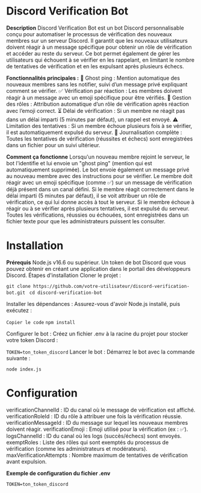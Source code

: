 # Discord Verification Bot

**Description**
Discord Verification Bot est un bot Discord personnalisable conçu pour automatiser le processus de vérification des nouveaux membres sur un serveur Discord. 
Il garantit que les nouveaux utilisateurs doivent réagir à un message spécifique pour obtenir un rôle de vérification et accéder au reste du serveur. 
Ce bot permet également de gérer les utilisateurs qui échouent à se vérifier en les rappelant, en limitant le nombre de tentatives de vérification et en les expulsant après plusieurs échecs.

**Fonctionnalités principales :**
💬 Ghost ping : Mention automatique des nouveaux membres sans les notifier, suivi d’un message privé expliquant comment se vérifier.
✅ Vérification par réaction : Les membres doivent réagir à un message avec un emoji spécifique pour être vérifiés.
🔐 Gestion des rôles : Attribution automatique d’un rôle de vérification après réaction avec l’emoji correct.
⏳ Délai de vérification : Si un membre ne réagit pas dans un délai imparti (5 minutes par défaut), un rappel est envoyé.
⚠️ Limitation des tentatives : Si un membre échoue plusieurs fois à se vérifier, il est automatiquement expulsé du serveur.
📜 Journalisation complète : Toutes les tentatives de vérification (réussites et échecs) sont enregistrées dans un fichier pour un suivi ultérieur.

**Comment ça fonctionne**
Lorsqu'un nouveau membre rejoint le serveur, le bot l'identifie et lui envoie un "ghost ping" (mention qui est automatiquement supprimée).
Le bot envoie également un message privé au nouveau membre avec des instructions pour se vérifier.
Le membre doit réagir avec un emoji spécifique (comme ✅) sur un message de vérification déjà présent dans un canal défini.
Si le membre réagit correctement dans le délai imparti (5 minutes par défaut), il se voit attribuer un rôle de vérification, ce qui lui donne accès à tout le serveur.
Si le membre échoue à réagir ou à se vérifier après plusieurs tentatives, il est expulsé du serveur.
Toutes les vérifications, réussies ou échouées, sont enregistrées dans un fichier texte pour que les administrateurs puissent les consulter.

# Installation

**Prérequis**
Node.js v16.6 ou supérieur.
Un token de bot Discord que vous pouvez obtenir en créant une application dans le portail des développeurs Discord.
Étapes d'installation
Cloner le projet :

```git clone https://github.com/votre-utilisateur/discord-verification-bot.git ```
```cd discord-verification-bot```

Installer les dépendances : Assurez-vous d'avoir Node.js installé, puis exécutez :

```Copier le code```
```npm install```


Configurer le bot : Créez un fichier .env à la racine du projet pour stocker votre token Discord :

```TOKEN=ton_token_discord```
Lancer le bot : Démarrez le bot avec la commande suivante :

```node index.js```

# Configuration

verificationChannelId : ID du canal où le message de vérification est affiché.
verificationRoleId : ID du rôle à attribuer une fois la vérification réussie.
verificationMessageId : ID du message sur lequel les nouveaux membres doivent réagir.
verificationEmoji : Emoji utilisé pour la vérification (ex : ✅).
logsChannelId : ID du canal où les logs (succès/échecs) sont envoyés.
exemptRoles : Liste des rôles qui sont exemptés du processus de vérification (comme les administrateurs et modérateurs).
maxVerificationAttempts : Nombre maximum de tentatives de vérification avant expulsion.

**Exemple de configuration du fichier .env**

```TOKEN=ton_token_discord```

